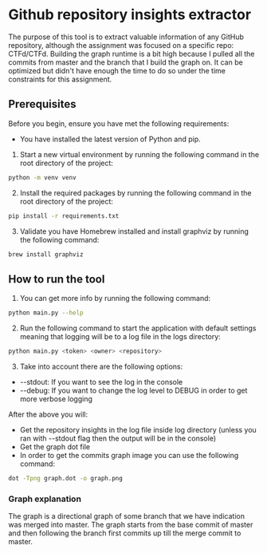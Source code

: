 # Github repository insights extractor

The purpose of this tool is to extract valuable information of any GitHub repository, although the assignment was focused on a specific repo: CTFd/CTFd.
Building the graph runtime is a bit high because I pulled all the commits from master and the branch that I build the graph on.
It can be optimized but didn't have enough the time to do so under the time constraints for this assignment.

## Prerequisites

Before you begin, ensure you have met the following requirements:

* You have installed the latest version of Python and pip.

1. Start a new virtual environment by running the following command in the root directory of the project:
```bash
python -m venv venv
```
2. Install the required packages by running the following command in the root directory of the project:
```bash
pip install -r requirements.txt
```
3. Validate you have Homebrew installed and install graphviz by running the following command:
```bash
brew install graphviz
```

## How to run the tool
1. You can get more info by running the following command:
```bash
python main.py --help
```
2. Run the following command to start the application with default settings
meaning that logging will be to a log file in the logs directory:
```bash
python main.py <token> <owner> <repository>
```
3. Take into account there are the following options:
* --stdout: If you want to see the log in the console
* --debug: If you want to change the log level to DEBUG in order to get more verbose logging

After the above you will:
* Get the repository insights in the log file inside log directory (unless you ran with --stdout flag then the output will be in the console)
* Get the graph dot file
* In order to get the commits graph image you can use the following command:
```bash
dot -Tpng graph.dot -o graph.png
```
### Graph explanation
The graph is a directional graph of some branch that we have indication was merged into master.
The graph starts from the base commit of master and then following the branch first commits up till the merge commit to master.